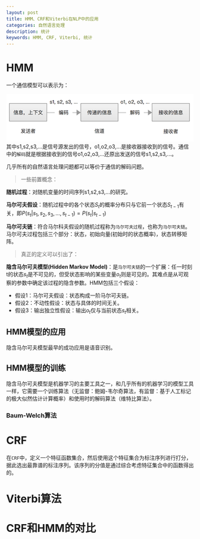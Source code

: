 ```yaml
---
layout: post
title: HMM、CRF和Viterbi在NLP中的应用
categories: 自然语言处理
description: 统计
keywords: HMM, CRF, Viterbi, 统计
---
```


# HMM
一个通信模型可以表示为：

![通信模型](../images/posts/2019.05.06/通信模型.png)
其中s1,s2,s3,...是信号源发出的信号，o1,o2,o3,...是接收器接收到的信号。通信中的`解码`就是根据接收到的信号o1,o2,o3,...还原出发送的信号s1,s2,s3,...。

几乎所有的自然语言处理问题都可以等价于通信的解码问题。

> 一些前置概念：

**随机过程**：对随机变量的时间序列s1,s2,s3,...的研究。

**马尔可夫假设**：随机过程中的各个状态$S_t$的概率分布只与它前一个状态$S_{t-1}$有关，即$P(s_t|s_1,s_2,s_3,...,s_{t-1})=P(s_t|s_{t-1})$

**马尔可夫链**：符合马尔科夫假设的随机过程称为`马尔可夫过程`，也称为`马尔可夫链`。马尔可夫过程包括三个部分：状态，初始向量(初始时的状态概率)，状态转移矩阵。

> 真正的定义可以引出了：

**隐含马尔可夫模型(Hidden Markov Model)**：是`马尔可夫链`的一个扩展：任一时刻t的状态$s_t$是不可见的，但受状态影响的某些变量$o_t$则是可见的。其难点是从可观察的参数中确定该过程的隐含参数。HMM包括三个假设：
- 假设1：马尔可夫假设：状态构成一阶马尔可夫链。
- 假设2：不动性假设：状态与具体的时间无关。
- 假设3：输出独立性假设：输出$o_t$仅与当前状态$s_t$相关。

## HMM模型的应用
隐含马尔可夫模型最早的成功应用是语音识别。

## HMM模型的训练
隐含马尔可夫模型是机器学习的主要工具之一，和几乎所有的机器学习的模型工具一样，它需要一个训练算法（无监督：鲍姆-韦尔奇算法，有监督：基于人工标记的极大似然估计计算概率）和使用时的解码算法（维特比算法）。

### Baum-Welch算法


# CRF
在`CRF`中，定义一个特征函数集合，然后使用这个特征集合为标注序列进行打分，据此选出最靠谱的标注序列。该序列的分值是通过综合考虑特征集合中的函数得出的。 

# Viterbi算法


# CRF和HMM的对比

